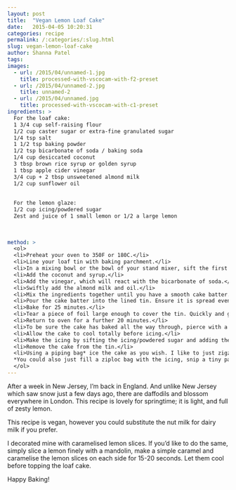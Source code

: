 ```yaml
---
layout: post
title:  "Vegan Lemon Loaf Cake"
date:   2015-04-05 10:20:31
categories: recipe
permalink: /:categories/:slug.html
slug: vegan-lemon-loaf-cake
author: Shanna Patel
tags: 
images: 
  - url: /2015/04/unnamed-1.jpg
    title: processed-with-vscocam-with-f2-preset
  - url: /2015/04/unnamed-2.jpg
    title: unnamed-2
  - url: /2015/04/unnamed.jpg
    title: processed-with-vscocam-with-c1-preset
ingredients: >
  For the loaf cake:
  1 3/4 cup self-raising flour
  1/2 cup caster sugar or extra-fine granulated sugar
  1/4 tsp salt
  1 1/2 tsp baking powder 
  1/2 tsp bicarbonate of soda / baking soda
  1/4 cup desiccated coconut
  3 tbsp brown rice syrup or golden syrup
  1 tbsp apple cider vinegar
  3/4 cup + 2 tbsp unsweetened almond milk
  1/2 cup sunflower oil 
  
  
  For the lemon glaze:
  1/2 cup icing/powdered sugar
  Zest and juice of 1 small lemon or 1/2 a large lemon
  
  
  
method: >
  <ol>
  <li>Preheat your oven to 350F or 180C.</li>
  <li>Line your loaf tin with baking parchment.</li>
  <li>In a mixing bowl or the bowl of your stand mixer, sift the first 5 ingredients in the above order (flour to baking powder).</li>
  <li>Add the coconut and syrup.</li>
  <li>Add the vinegar, which will react with the bicarbonate of soda.</li>
  <li>Swiftly add the almond milk and oil.</li>
  <li>Mix the ingredients together until you have a smooth cake batter. If you feel it is too thick, you may add up to 2 more tbsp of milk.</li>
  <li>Pour the cake batter into the lined tin. Ensure it is spread evenly.</li>
  <li>Bake for 25 minutes.</li>
  <li>Tear a piece of foil large enough to cover the tin. Quickly and gently remove the cake from the oven and cover with the foil.</li>
  <li>Return to oven for a further 20 minutes.</li>
  <li>To be sure the cake has baked all the way through, pierce with a skewer. If it comes out clean, it's ready.</li>
  <li>Allow the cake to cool totally before icing.</li>
  <li>Make the icing by sifting the icing/powdered sugar and adding the juice and zest. Mix until smooth.</li>
  <li>Remove the cake from the tin.</li>
  <li>Using a piping bag* ice the cake as you wish. I like to just zigzag across repeatedly.
  *You could also just fill a ziploc bag with the icing, snip a tiny part of the corner off, and use that.</li>
  </ol>
---
```

<p>After a week in New Jersey, I’m back in England. And unlike New Jersey which saw snow just a few days ago, there are daffodils and blossom everywhere in London. This recipe is lovely for springtime; it is light, and full of zesty lemon.</p>
<p>This recipe is vegan, however you could substitute the nut milk for dairy milk if you prefer.</p>
<p>I decorated mine with caramelised lemon slices. If you’d like to do the same, simply slice a lemon finely with a mandolin, make a simple caramel and caramelise the lemon slices on each side for 15-20 seconds. Let them cool before topping the loaf cake.</p>
<p>Happy Baking!</p>

